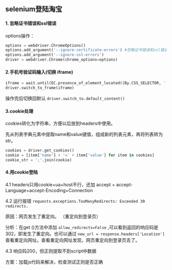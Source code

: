 ## selenium登陆淘宝

#### 1. 忽略证书错误和ssl错误

options操作：

```python
options = webdriver.ChromeOptions()
options.add_argument('--ignore-certificate-errors') #忽略证书错误和ssl错误
options.add_argument('--ignore-ssl-errors')
driver = webdriver.Chrome(chrome_options=options)
```

#### 2.手机号验证码输入(切换 iframe)

```python
iframe = wait.until(EC.presence_of_element_located((By.CSS_SELECTOR, '.login-check-left iframe')))
driver.switch_to_frame(iframe)
```

操作完后切换回默认 `driver.switch_to.default_content()`

#### 3.cookie处理

cookies转化为字符串，方便以后放到headers中使用。

先从列表字典元素中提取name和value键值，组成新的列表元素，再将列表转为str。

```python
cookies = driver.get_cookies()
cookie = [item['name'] + '=' + item['value'] for item in cookies]
cookie_str = ';'.join(cookie)
```

#### 4.用cookie登陆

4.1 headers只用cookie+ua+host不行，还加 accept + accept-Language+accept-Encoding+Connection

4.2 运行报错 `requests.exceptions.TooManyRedirects: Exceeded 30 redirects.`

原因：网页发生了重定向。 （重定向到登录页）

分析：在get ()方法中添加 `allow_redirects=False` ,可以看到返回的响应码是302，即发生了重定向。也可以通过 `new_url = response.headers['Location']` 查看重定向网址。查看重定向网址发现，网页重定向到登录页去了。

4.3  响应码200，但正则提取不到script中数据

方案：加载js代码来解决，检查测试正则是否正确

